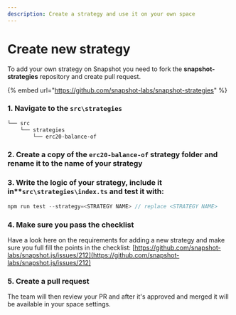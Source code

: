 ```yaml
---
description: Create a strategy and use it on your own space
---
```


# Create new strategy

To add your own strategy on Snapshot you need to fork the **snapshot-strategies** repository and create pull request.

{% embed url="https://github.com/snapshot-labs/snapshot-strategies" %}

### 1. Navigate to the **`src\strategies`**

```bash
└── src
    └── strategies
        └── erc20-balance-of
```

### 2. Create a copy of the **`erc20-balance-of`** strategy folder and rename it to the name of your strategy

### 3. Write the logic of your strategy, include it in\*\*`src\strategies\index.ts` and test it with:

```javascript
npm run test --strategy=<STRATEGY NAME> // replace <STRATEGY NAME>
```

### 4. Make sure you pass the checklist

Have a look here on the requirements for adding a new strategy and make sure you full fill the points in the checklist: [https://github.com/snapshot-labs/snapshot.js/issues/212](https://github.com/snapshot-labs/snapshot.js/issues/212)

### 5. Create a pull request

The team will then review your PR and after it's approved and merged it will be available in your space settings.

